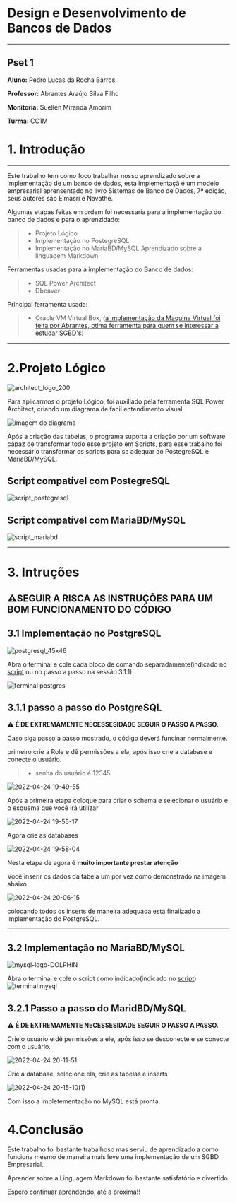 
# Design e Desenvolvimento de Bancos de Dados

---
## Pset 1
 
**Aluno:** Pedro Lucas da Rocha Barros

**Professor:** Abrantes Araújo Silva Filho

**Monitoria:** Suellen Miranda Amorim

**Turma:** CC1M

# 1. Introdução
---
Este trabalho tem como foco trabalhar nosso aprendizado sobre a implementação de um banco de dados, esta implementaçã é um modelo empresarial aprensentado no livro Sistemas de Banco de Dados, 7ª edição, seus autores são Elmasri e Navathe.

Algumas etapas feitas em ordem foi necessaria para a implementação do banco de dados e para o aprenzidado:

>* Projeto Lógico
>* Implementação no PostegreSQL
>* Implementação no MariaBD/MySQL
    Aprendizado sobre a linguagem Markdown

Ferramentas usadas para a implementação do Banco de dados:

>* SQL Power Architect
>* Dbeaver
>
Principal ferramenta usada:
>* Oracle VM Virtual Box, ([a implementação da Maquina Virtual foi feita por Abrantes, otima ferramenta para quem se 
interessar a estudar SGBD's](https://www.computacaoraiz.com.br/2022/03/17/maquina-virtual-para-o-estudo-de-sistemas-de-gerenciamento-de-bancos-de-dados-db-server))

---

# 2.Projeto Lógico
![architect_logo_200](https://user-images.githubusercontent.com/103005263/164912854-5e659333-8c6f-4123-bdb7-a2d51d738514.png)

Para aplicarmos o projeto Lógico, foi auxiliado pela ferramenta SQL Power Architect, criando um diagrama de facil entendimento visual.

![imagem do diagrama](https://user-images.githubusercontent.com/103005263/164913374-03a43dcd-71fe-458f-bc89-60f370e86bfc.png)

Após a criação das tabelas, o programa suporta a criação por um software capaz de transformar todo esse projeto em Scripts, para esse trabalho foi necessário transformar os scripts para se adequar ao PostegreSQL e MariaBD/MySQL.

## Script compatível com PostegreSQL 

![script_postegresql](https://user-images.githubusercontent.com/103005263/164913946-6fdf5507-e6bd-46d6-8db9-1de92f16522e.gif)

## Script compatível com MariaBD/MySQL

![script_mariabd](https://user-images.githubusercontent.com/103005263/164914272-efe052d8-3893-44ca-9ec3-f3036adca789.gif)

---

# 3. Intruções

## ⚠️**SEGUIR A RISCA AS INSTRUÇÕES PARA UM BOM FUNCIONAMENTO DO CÓDIGO**

## 3.1 Implementação no PostgreSQL

![postgresql_45x46](https://user-images.githubusercontent.com/103005263/164914562-35af90a6-aac4-4cc4-bba9-bcba1fd4eede.png)

Abra o terminal e cole cada bloco de comando separadamente(indicado no [script](https://github.com/PedroRoch/uvv_bd_1_cc1m/blob/main/PSet1/PostgreSQLScript.sql) ou no passo a passo na sessão 3.1.1)

![terminal postgres](https://user-images.githubusercontent.com/103005263/164915807-2b51b0d6-5c92-4c9f-b6e0-80d2d8f32f61.png)

## 3.1.1 passo a passo do PostgreSQL

⚠️ **É DE EXTREMAMENTE NECESSESIDADE SEGUIR O PASSO A PASSO.**

Caso siga passo a passo mostrado, o código deverá funcinar normalmente.

primeiro crie a Role e dê permissões a ela, após isso crie a database e conecte o usuário.
>* senha do usuário é 12345

![2022-04-24 19-49-55](https://user-images.githubusercontent.com/103005263/165000115-8b0e9cf9-2a07-44ea-a254-4ca324344b0a.gif)

Após a primeira etapa coloque para criar o schema e selecionar o usuário e o esquema que você irá utilizar 

![2022-04-24 19-55-17](https://user-images.githubusercontent.com/103005263/165000182-2fe30341-0a83-44d7-beae-f8cf9ec54eb5.gif)

Agora crie as databases 

![2022-04-24 19-58-04](https://user-images.githubusercontent.com/103005263/165000243-f89cc64d-4996-478f-8c03-dd02a722c516.gif)

Nesta etapa de agora é **muito importante prestar atenção**

Você inserir os dados da tabela um por vez como demonstrado na imagem abaixo

![2022-04-24 20-06-15](https://user-images.githubusercontent.com/103005263/165000478-bf8aa2bb-7d57-42f7-ae40-3caf808630e5.gif)

colocando todos os inserts de maneira adequada está finalizado a implementação do PostgreSQL.

---

## 3.2 Implementação no MariaBD/MySQL
![mysql-logo-DOLPHIN](https://user-images.githubusercontent.com/103005263/164915964-3faf96aa-ced2-4d8f-b7e7-d9ec11383f3d.png)

Abra o terminal e cole o script como indicado(indicado no [script](https://github.com/PedroRoch/uvv_bd_1_cc1m/blob/main/PSet1/MySQLScript.sql))
![terminal mysql](https://user-images.githubusercontent.com/103005263/164915850-d1365b86-e081-4595-a715-3afeddde3c3c.png)

## 3.2.1 Passo a passo do MaridBD/MySQL

⚠️ **É DE EXTREMAMENTE NECESSESIDADE SEGUIR O PASSO A PASSO.**

Crie o usuário e dê permissões a ele, após isso se desconecte e se conecte com o usuário.

![2022-04-24 20-11-51](https://user-images.githubusercontent.com/103005263/165000631-4a3b8eed-26b2-437a-ac79-290c284c3324.gif)

Crie a database, selecione ela, crie as tabelas e inserts

![2022-04-24 20-15-10(1)](https://user-images.githubusercontent.com/103005263/165000774-43bd4b6d-59c3-4cfa-ad3f-0b4da3db76dd.gif)

Com isso a impletementação no MySQL está pronta.

# 4.Conclusão

Este trabalho foi bastante trabalhoso mas serviu de aprendizado a como funciona mesmo de maneira mais leve uma implementação de um SGBD Empresarial. 

Aprender sobre a Linguagem Markdown foi bastante satisfatório e divertido.

Espero continuar aprendendo, até a proxima!!
